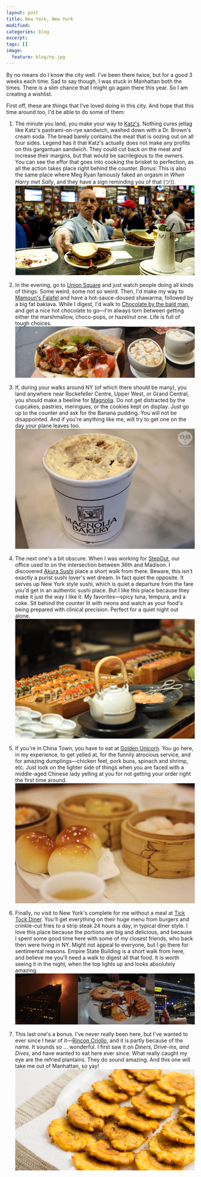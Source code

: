 ```yaml
---
layout: post
title: New York, New York
modified:
categories: blog
excerpt:
tags: []
image:
  feature: blog/ny.jpg
---
```

By no means do I know the city well. I've been there twice, but for a good 3 weeks each time. Sad to say though, I was stuck in Manhattan both the times. There is a slim chance that I might go again there this year. So I am creating a wishlist.

First off, these are things that I've loved doing in this city. And hope that this time around too, I'd be able to do some of them:

1. The minute you land, you make your way to [Katz's](http://katzsdelicatessen.com/). Nothing cures jetlag like Katz's pastrami-on-rye sandwich, washed down with a Dr. Brown's cream soda. The bread barely contains the meat that is oozing out on all four sides. Legend has it that Katz's actually does not make any profits on this gargantuan sandwich. They could cut back on the meat and increase their margins, but that would be sacrilegious to the owners. You can see the effor that goes into cooking the brisket to perfection, as all the action takes place right behind the counter. _Bonus_: This is also the same place where Meg Ryan famously faked an orgasm in _When Harry met Sally_, and they have a sign reminding you of that (ツ)). ![katz deli](/images/blog/katz.jpg)

1. In the evening, go to [Union Square](http://en.wikipedia.org/wiki/Union_Square,_Manhattan) and just watch people doing all kinds of things. Some weird, some not so weird. Then, I'd make my way to [Mamoun's Falafel](http://www.yelp.com/biz/mamouns-falafel-new-york) and have a hot-sauce-doused shawarma, followed by a big fat baklava. While I digest, I'd walk to [Chocolate by the bald man](http://maxbrenner.com/locations/usa/restaurant-nyc/), and get a nice hot chocolate to go—I'm always torn between getting either the marshmallow, choco-pops, or hazelnut one. Life is full of tough choices. ![Mamoun's Falafel](/images/blog/mamouns.jpg)

1. If, during your walks around NY (of which there should be many), you land anywhere near Rockefeller Centre, Upper West, or Grand Central, you should make a beeline for [Magnolia](http://www.magnoliabakery.com/). Do not get distracted by the cupcakes, pastries, meringues, or the cookies kept on display. Just go up to the counter and ask for the Banana pudding. You will not be disappointed. And if you're anything like me, will try to get one on the day your plane leaves too. ![Magnolia's banana pudding](/images/blog/magnolia-banana-pudding.jpg)

1. The next one's a bit obscure. When I was working for [StepOut](http://www.crunchbase.com/organization/stepout), our office used to on the intersection between 36th and Madison. I discovered [Akura Sushi](http://www.akurasushi.com/location.aspx) place a short walk from there. Beware, this isn't exactly a purist sushi lover's wet dream. In fact quiet the opposite. It serves up New York style sushi, which is quiet a departure from the fare you'd get in an authentic sushi place. But I like this place because they make it just the way I like it. My favorites—spicy tuna, tempura, and a coke. Sit behind the counter lit with neons and watch as your food's being prepared with clinical precision. Perfect for a quiet night out alone. ![Akura Sushi, NYC](/images/blog/akura.jpg)

1. If you're in China Town, you have to eat at [Golden Unicorn](http://www.yelp.co.uk/biz/golden-unicorn-new-york). You go here, in my experience, to get yelled at, for the funnily atrocious service, and for amazing dumplings—chicken feet, pork buns, spinach and shrimp, etc. Just look on the lighter side of things when you are faced with a middle-aged Chinese lady yelling at you for not getting your order right the first time around. ![Golden Unicorn, NYC](/images/blog/golden-unicorn.jpg)

1. Finally, no visit to New York's complete for me without a meal at [Tick Tock Diner](http://www.ticktockdinerny.com/Tick_Tock_Diner_N.Y..html). You'll get everything on their huge menu from burgers and crinkle-cut fries to a strip steak 24 hours a day, in typical diner style. I love this place because the portions are big and delicious, and because I spent some good time here with some of my closest friends, who back then were living in NY. Might not appeal to everyone, but I go there for sentimental reasons. Empire State Building is a short walk from here, and believe me you'll need a walk to digest all that food. It is worth seeing it in the night, when the top lights up and looks absolutely amazing. ![Tick Tock Diner, NYC](/images/blog/tick-tock.jpg)

1. This last one's a bonus. I've never really been here, but I've wanted to ever since I hear of it—[Rincon Criollo](http://rinconcriollo.wix.com/rincon-criollo), and it is partly because of the name. It sounds so … wonderful. I first saw it on _Diners, Drive-ins, and Dives_, and have wanted to eat here ever since. What really caught my eye are the refried plantains. They do sound amazing. And this one will take me out of Manhattan, so yay! ![Rincon Criollo](/images/blog/rincon-criollo.jpg)